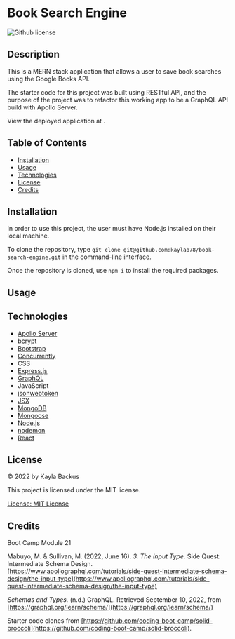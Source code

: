 # Book Search Engine
![Github license](https://img.shields.io/badge/license-MIT-blue.svg)

## Description
This is a MERN stack application that allows a user to save book searches using the Google Books API.

The starter code for this project was built using RESTful API, and the purpose of the project was to refactor this working app to be a GraphQL API build with Apollo Server.

View the deployed application at []().

## Table of Contents
- [Installation](#installation)
- [Usage](#usage)
- [Technologies](#technologies)
- [License](#license)
- [Credits](#credits)

## Installation
In order to use this project, the user must have Node.js installed on their local machine.

To clone the repository, type `git clone git@github.com:kaylab78/book-search-engine.git` in the command-line interface.

Once the repository is cloned, use `npm i` to install the required packages.

## Usage


## Technologies
- [Apollo Server](https://www.apollographql.com/)
- [bcrypt](https://www.npmjs.com/package/bcrypt)
- [Bootstrap](https://getbootstrap.com/)
- [Concurrently](https://www.npmjs.com/package/concurrently)
- CSS
- [Express.js](https://expressjs.com/)
- [GraphQL](https://graphql.org/)
- JavaScript
- [jsonwebtoken](https://www.npmjs.com/package/jsonwebtoken)
- [JSX](https://reactjs.org/docs/introducing-jsx.html)
- [MongoDB](https://www.mongodb.com/)
- [Mongoose](https://mongoosejs.com/)
- [Node.js](https://nodejs.dev/en/)
- [nodemon](https://www.npmjs.com/package/nodemon)
- [React](https://reactjs.org/)

## License
&copy; 2022 by Kayla Backus

This project is licensed under the MIT license.

[License: MIT License](https://opensource.org/licenses/MIT)

## Credits
Boot Camp Module 21

Mabuyo, M. & Sullivan, M. (2022, June 16). *3. The Input Type.* Side Quest: Intermediate Schema Design. [https://www.apollographql.com/tutorials/side-quest-intermediate-schema-design/the-input-type](https://www.apollographql.com/tutorials/side-quest-intermediate-schema-design/the-input-type)

*Schemas and Types.* (n.d.) GraphQL. Retrieved September 10, 2022, from [https://graphql.org/learn/schema/](https://graphql.org/learn/schema/)

Starter code clones from [https://github.com/coding-boot-camp/solid-broccoli](https://github.com/coding-boot-camp/solid-broccoli).